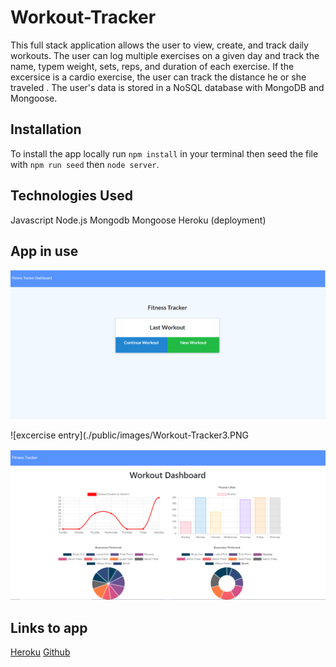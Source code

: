 # Workout-Tracker

This full stack application allows the user to view, create, and track daily workouts.  The user can log multiple exercises on a given day and track the name, typem weight, sets, reps, and duration of each exercise.  If the excersice is a cardio exercise, the user can track the distance he or she traveled . The user's data is stored in a NoSQL database with MongoDB and Mongoose.


## Installation

To install the app locally run `npm install` in your terminal then seed the file with `npm run seed` then `node server`. 

## Technologies Used

Javascript
Node.js
Mongodb
Mongoose
Heroku (deployment)

## App in use
![home page](./public/images/Workout-Tracker2.PNG)

![excercise entry](./public/images/Workout-Tracker3.PNG

![tracker chart](./public/images/Workout-Tracker1.PNG)

## Links to app

[Heroku](https://desolate-reef-41887.herokuapp.com/)
[Github](https://github.com/zosotherover/workout-tracker)


























